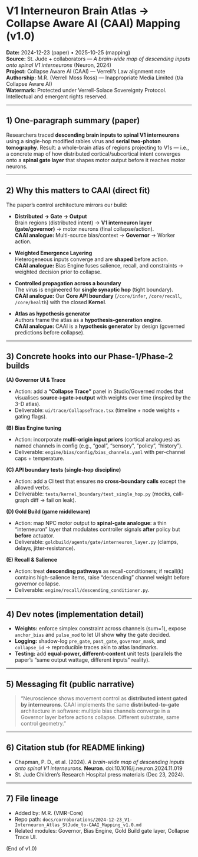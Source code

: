 # V1 Interneuron Brain Atlas → Collapse Aware AI (CAAI) Mapping (v1.0)
**Date:** 2024-12-23 (paper) • 2025-10-25 (mapping)  
**Source:** St. Jude + collaborators — *A brain-wide map of descending inputs onto spinal V1 interneurons* (Neuron, 2024)  
**Project:** Collapse Aware AI (CAAI) — Verrell’s Law alignment note  
**Authorship:** M.R. (Verrell Moss Ross) — Inappropriate Media Limited (t/a Collapse Aware AI)  
**Watermark:** Protected under Verrell-Solace Sovereignty Protocol. Intellectual and emergent rights reserved.

---

## 1) One-paragraph summary (paper)
Researchers traced **descending brain inputs to spinal V1 interneurons** using a single-hop modified rabies virus and **serial two-photon tomography**. Result: a whole-brain atlas of regions projecting to V1s — i.e., a concrete map of how distributed cortical/subcortical intent converges onto a **spinal gate layer** that shapes motor output before it reaches motor neurons.

---

## 2) Why this matters to CAAI (direct fit)
The paper’s control architecture mirrors our build:

- **Distributed → Gate → Output**  
  Brain regions (distributed intent) → **V1 interneuron layer (gate/governor)** → motor neurons (final collapse/action).  
  **CAAI analogue:** Multi-source bias/context → **Governor** → Worker action.

- **Weighted Emergence Layering**  
  Heterogeneous inputs converge and are **shaped** before action.  
  **CAAI analogue:** Bias Engine fuses salience, recall, and constraints → weighted decision prior to collapse.

- **Controlled propagation across a boundary**  
  The virus is engineered for **single synaptic hop** (tight boundary).  
  **CAAI analogue:** Our **Core API boundary** (`/core/infer`, `/core/recall`, `/core/health`) with the closed **Kernel**.

- **Atlas as hypothesis generator**  
  Authors frame the atlas as a **hypothesis-generation engine**.  
  **CAAI analogue:** CAAI is a **hypothesis generator** by design (governed predictions before collapse).

---

## 3) Concrete hooks into our Phase-1/Phase-2 builds
**(A) Governor UI & Trace**
- Action: add a **“Collapse Trace”** panel in Studio/Governed modes that visualises **source→gate→output** with weights over time (inspired by the 3-D atlas).  
- Deliverable: `ui/trace/CollapseTrace.tsx` (timeline + node weights + gating flags).

**(B) Bias Engine tuning**
- Action: incorporate **multi-origin input priors** (cortical analogues) as named channels in config (e.g., “goal”, “sensory”, “policy”, “history”).  
- Deliverable: `engine/bias/config/bias_channels.yaml` with per-channel caps + temperature.

**(C) API boundary tests (single-hop discipline)**
- Action: add a CI test that ensures **no cross-boundary calls** except the allowed verbs.  
- Deliverable: `tests/kernel_boundary/test_single_hop.py` (mocks, call-graph diff → fail on leak).

**(D) Gold Build (game middleware)**
- Action: map NPC motor output to **spinal-gate analogue**: a thin “interneuron” layer that modulates controller signals **after** policy but **before** actuator.  
- Deliverable: `goldbuild/agents/gate/interneuron_layer.py` (clamps, delays, jitter-resistance).

**(E) Recall & Salience**
- Action: treat **descending pathways** as recall-conditioners; if recall(k) contains high-salience items, raise “descending” channel weight before governor collapse.  
- Deliverable: `engine/recall/descending_conditioner.py`.

---

## 4) Dev notes (implementation detail)
- **Weights:** enforce simplex constraint across channels (sum=1), expose `anchor_bias` and `pulse_mod` to let UI show **why** the gate decided.  
- **Logging:** shadow-log `pre_gate`, `post_gate`, `governor_mask`, and `collapse_id` → reproducible traces akin to atlas landmarks.  
- **Testing:** add **equal-power, different-content** unit tests (parallels the paper’s “same output wattage, different inputs” reality).

---

## 5) Messaging fit (public narrative)
> “Neuroscience shows movement control as **distributed intent gated by interneurons**. CAAI implements the same **distributed-to-gate** architecture in software: multiple bias channels converge in a Governor layer before actions collapse. Different substrate, same control geometry.”

---

## 6) Citation stub (for README linking)
- Chapman, P. D., et al. (2024). *A brain-wide map of descending inputs onto spinal V1 interneurons.* **Neuron**. doi:10.1016/j.neuron.2024.11.019  
- St. Jude Children’s Research Hospital press materials (Dec 23, 2024).

---

## 7) File lineage
- Added by: M.R. (VMR-Core)  
- Repo path: `docs/corroborations/2024-12-23_V1-Interneuron_Atlas_StJude_to-CAAI_Mapping_v1.0.md`  
- Related modules: Governor, Bias Engine, Gold Build gate layer, Collapse Trace UI.

(End of v1.0)
